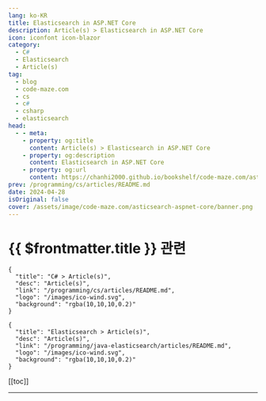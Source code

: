 ```yaml
---
lang: ko-KR
title: Elasticsearch in ASP.NET Core
description: Article(s) > Elasticsearch in ASP.NET Core
icon: iconfont icon-blazor
category: 
  - C#
  - Elasticsearch
  - Article(s)
tag: 
  - blog
  - code-maze.com
  - cs
  - c#
  - csharp
  - elasticsearch
head:  
  - - meta:
    - property: og:title
      content: Article(s) > Elasticsearch in ASP.NET Core
    - property: og:description
      content: Elasticsearch in ASP.NET Core
    - property: og:url
      content: https://chanhi2000.github.io/bookshelf/code-maze.com/asticsearch-aspnet-core.html
prev: /programming/cs/articles/README.md
date: 2024-04-28
isOriginal: false
cover: /assets/image/code-maze.com/asticsearch-aspnet-core/banner.png
---
```


# {{ $frontmatter.title }} 관련

```component VPCard
{
  "title": "C# > Article(s)",
  "desc": "Article(s)",
  "link": "/programming/cs/articles/README.md",
  "logo": "/images/ico-wind.svg",
  "background": "rgba(10,10,10,0.2)"
}
```

```component VPCard
{
  "title": "Elasticsearch > Article(s)",
  "desc": "Article(s)",
  "link": "/programming/java-elasticsearch/articles/README.md",
  "logo": "/images/ico-wind.svg",
  "background": "rgba(10,10,10,0.2)"
}
```

[[toc]]

---

<SiteInfo
  name="Elasticsearch in ASP.NET Core"
  desc="How to use Elasticsearch in ASP.NET Core, including using queries and aggregations to build a search system."
  url="https://code-maze.com/asticsearch-aspnet-core/"
  logo="/assets/image/code-maze.com/favicon.png"
  preview="/assets/image/code-maze.com/asticsearch-aspnet-core/banner.png"/>

<!-- TODO: 작성 -->
